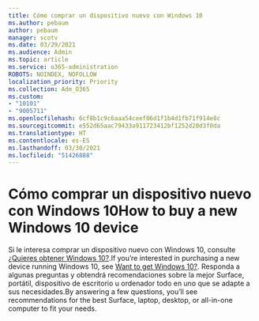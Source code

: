 ```yaml
---
title: Cómo comprar un dispositivo nuevo con Windows 10
ms.author: pebaum
author: pebaum
manager: scotv
ms.date: 03/29/2021
ms.audience: Admin
ms.topic: article
ms.service: o365-administration
ROBOTS: NOINDEX, NOFOLLOW
localization_priority: Priority
ms.collection: Adm_O365
ms.custom:
- "10101"
- "9005711"
ms.openlocfilehash: 6cf8b1c9c6aaa54ceef06d1f1b4d1fb71f914e8c
ms.sourcegitcommit: e552d65aac79433a911723412bf1252d20d3f0da
ms.translationtype: HT
ms.contentlocale: es-ES
ms.lasthandoff: 03/30/2021
ms.locfileid: "51426888"
---
```

# <a name="how-to-buy-a-new-windows-10-device"></a><span data-ttu-id="0badb-102">Cómo comprar un dispositivo nuevo con Windows 10</span><span class="sxs-lookup"><span data-stu-id="0badb-102">How to buy a new Windows 10 device</span></span>

<span data-ttu-id="0badb-103">Si le interesa comprar un dispositivo nuevo con Windows 10, consulte [¿Quieres obtener Windows 10?](https://www.microsoft.com/windows/get-windows-10).</span><span class="sxs-lookup"><span data-stu-id="0badb-103">If you’re interested in purchasing a new device running Windows 10, see [Want to get Windows 10?](https://www.microsoft.com/windows/get-windows-10).</span></span> <span data-ttu-id="0badb-104">Responda a algunas preguntas y obtendrá recomendaciones sobre la mejor Surface, portátil, dispositivo de escritorio u ordenador todo en uno que se adapte a sus necesidades.</span><span class="sxs-lookup"><span data-stu-id="0badb-104">By answering a few questions, you’ll see recommendations for the best Surface, laptop, desktop, or all-in-one computer to fit your needs.</span></span>